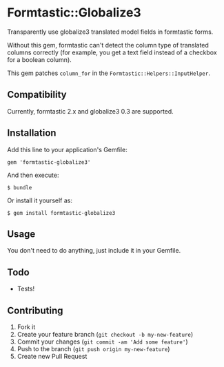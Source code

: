 # Formtastic::Globalize3

Transparently use globalize3 translated model fields in formtastic forms.

Without this gem, formtastic can't detect the column type of translated columns correctly (for example, you get a text field instead of a checkbox for a boolean column).

This gem patches `column_for` in the `Formtastic::Helpers::InputHelper`.

## Compatibility

Currently, formtastic 2.x and globalize3 0.3 are supported.

## Installation

Add this line to your application's Gemfile:

    gem 'formtastic-globalize3'

And then execute:

    $ bundle

Or install it yourself as:

    $ gem install formtastic-globalize3

## Usage

You don't need to do anything, just include it in your Gemfile.

## Todo

* Tests!

## Contributing

1. Fork it
2. Create your feature branch (`git checkout -b my-new-feature`)
3. Commit your changes (`git commit -am 'Add some feature'`)
4. Push to the branch (`git push origin my-new-feature`)
5. Create new Pull Request
